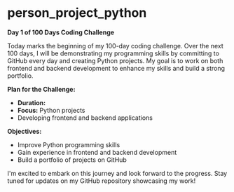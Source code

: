 # person_project_python
**Day 1 of 100 Days Coding Challenge**

Today marks the beginning of my 100-day coding challenge. Over the next 100 days, I will be demonstrating my programming skills by committing to GitHub every day and creating Python projects. My goal is to work on both frontend and backend development to enhance my skills and build a strong portfolio.

**Plan for the Challenge:**
- **Duration:**
- **Focus:** Python projects
- Developing frontend and backend applications

**Objectives:**
- Improve Python programming skills
- Gain experience in frontend and backend development
- Build a portfolio of projects on GitHub

I'm excited to embark on this journey and look forward to the progress. Stay tuned for updates on my GitHub repository showcasing my work!
